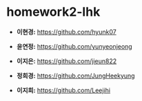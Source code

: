 # homework2-lhk

* **이현경:** https://github.com/hyunk07

* **윤연정:** https://github.com/yunyeonjeong
* **이지은:** https://github.com/jieun822
* **정희경:** https://github.com/JungHeekyung
* **이지희:** https://github.com/Leejihi
